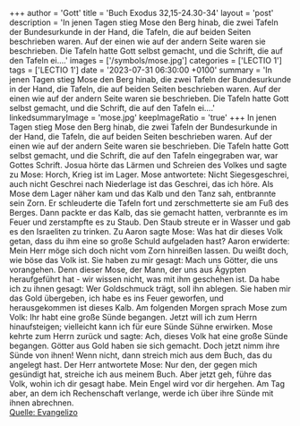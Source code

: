 +++
author = 'Gott'
title = 'Buch Exodus 32,15-24.30-34'
layout = 'post'
description = 'In jenen Tagen stieg Mose den Berg hinab, die zwei Tafeln der Bundesurkunde in der Hand, die Tafeln, die auf beiden Seiten beschrieben waren. Auf der einen wie auf der andern Seite waren sie beschrieben. Die Tafeln hatte Gott selbst gemacht, und die Schrift, die auf den Tafeln ei....'
images = ['/symbols/mose.jpg']
categories = ['LECTIO 1']
tags = ['LECTIO 1']
date = '2023-07-31 06:30:00 +0100'
summary = 'In jenen Tagen stieg Mose den Berg hinab, die zwei Tafeln der Bundesurkunde in der Hand, die Tafeln, die auf beiden Seiten beschrieben waren. Auf der einen wie auf der andern Seite waren sie beschrieben. Die Tafeln hatte Gott selbst gemacht, und die Schrift, die auf den Tafeln ei....'
linkedsummaryImage = 'mose.jpg'
keepImageRatio = 'true'
+++
In jenen Tagen stieg Mose den Berg hinab, die zwei Tafeln der Bundesurkunde in der Hand, die Tafeln, die auf beiden Seiten beschrieben waren. Auf der einen wie auf der andern Seite waren sie beschrieben.
Die Tafeln hatte Gott selbst gemacht, und die Schrift, die auf den Tafeln eingegraben war, war Gottes Schrift.<!--more-->
Josua hörte das Lärmen und Schreien des Volkes und sagte zu Mose: Horch, Krieg ist im Lager.
Mose antwortete: Nicht Siegesgeschrei, auch nicht Geschrei nach Niederlage ist das Geschrei, das ich höre.
Als Mose dem Lager näher kam und das Kalb und den Tanz sah, entbrannte sein Zorn. Er schleuderte die Tafeln fort und zerschmetterte sie am Fuß des Berges.
Dann packte er das Kalb, das sie gemacht hatten, verbrannte es im Feuer und zerstampfte es zu Staub. Den Staub streute er in Wasser und gab es den Israeliten zu trinken.
Zu Aaron sagte Mose: Was hat dir dieses Volk getan, dass du ihm eine so große Schuld aufgeladen hast?
Aaron erwiderte: Mein Herr möge sich doch nicht vom Zorn hinreißen lassen. Du weißt doch, wie böse das Volk ist.
Sie haben zu mir gesagt: Mach uns Götter, die uns vorangehen. Denn dieser Mose, der Mann, der uns aus Ägypten heraufgeführt hat - wir wissen nicht, was mit ihm geschehen ist.
Da habe ich zu ihnen gesagt: Wer Goldschmuck trägt, soll ihn ablegen. Sie haben mir das Gold übergeben, ich habe es ins Feuer geworfen, und herausgekommen ist dieses Kalb.
Am folgenden Morgen sprach Mose zum Volk: Ihr habt eine große Sünde begangen. Jetzt will ich zum Herrn hinaufsteigen; vielleicht kann ich für eure Sünde Sühne erwirken.
Mose kehrte zum Herrn zurück und sagte: Ach, dieses Volk hat eine große Sünde begangen. Götter aus Gold haben sie sich gemacht.
Doch jetzt nimm ihre Sünde von ihnen! Wenn nicht, dann streich mich aus dem Buch, das du angelegt hast.
Der Herr antwortete Mose: Nur den, der gegen mich gesündigt hat, streiche ich aus meinem Buch.
Aber jetzt geh, führe das Volk, wohin ich dir gesagt habe. Mein Engel wird vor dir hergehen. Am Tag aber, an dem ich Rechenschaft verlange, werde ich über ihre Sünde mit ihnen abrechnen.<br> [Quelle: Evangelizo](https://evangeliumtagfuertag.org/DE/gospel)